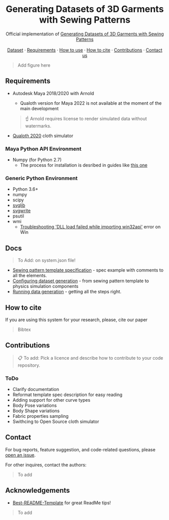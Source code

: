 <!--
*** With tips from https://github.com/othneildrew/Best-README-Template
-->


<!-- Header with Navigation -->
<br />
<p align="center">
  <h1 align="center">Generating Datasets of 3D Garments with Sewing Patterns</h1>

  <p align="center">
    Official implementation of <a href="">Generating Datasets of 3D Garments with Sewing Patterns</a>
    <br />
    <br />
    <!-- <a href="">Project Page</a>
    . -->
    <a href="">Dataset</a>
    ·
    <a href="#requirements">Requirements</a>
    ·
    <a href="#docs">How to use</a>
    ·
    <a href="#how-to-cite">How to cite</a>
    ·
    <a href="#contributions">Contributions</a>
    ·
    <a href="#contact">Contact us</a>
  </p>
</p>

> Add figure here

## Requirements

* Autodesk Maya 2018/2020 with Arnold
    * Qualoth version for Maya 2022 is not available at the moment of the main development

    > ☝ Arnold requires license to render simulated data without watermarks.
* [Qualoth 2020](https://www.qualoth.com/) cloth simulator 

### Maya Python API Environment
* Numpy (for Python 2.7)
    * The process for installation is desribed in guides like [this one](https://forums.autodesk.com/t5/maya-programming/guide-how-to-install-numpy-scipy-in-maya-windows-64-bit/td-p/5796722)

### Generic Python Environment
* Python 3.6+
* numpy
* scipy
* [svglib](https://pypi.org/project/svglib/)
* [svgwrite](https://pypi.org/project/svgwrite/)
* psutil
* wmi
    * [Troubleshooting 'DLL load failed while importing win32api'](https://stackoverflow.com/questions/58612306/how-to-fix-importerror-dll-load-failed-while-importing-win32api) error on Win

## Docs

> To Add: on system.json file!

* [Sewing pattern template specification](docs/template_spec_with_comments.json) - spec example with comments to all the elements.
* [Configuring dataset generation](docs/Setting_up_generator.md) - from sewing pattern template to physics simulation components
* [Running data generation](docs/Running_generation.md) - getting all the steps right.


## How to cite

If you are using this system for your research, please, cite our paper

> Bibtex


## Contributions

>📋 To add: Pick a licence and describe how to contribute to your code repository. 

### ToDo
* Clarify documentation
* Reformat template spec description for easy reading
* Adding support for other curve types
* Body Pose variations
* Body Shape variations
* Fabric properties sampling
* Swithcing to Open Source cloth simulator

## Contact

For bug reports, feature suggestion, and code-related questions, please [open an issue](https://github.com/github_username/repo_name/issues). 

For other inquires, contact the authors: 

> To add

## Acknowledgements

* [Best-README-Template](https://github.com/othneildrew/Best-README-Template) for great ReadMe tips!
> To add